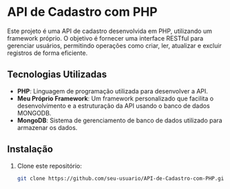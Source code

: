 # API de Cadastro com PHP

Este projeto é uma API de cadastro desenvolvida em PHP, utilizando um framework próprio. O objetivo é fornecer uma interface RESTful para gerenciar usuários, permitindo operações como criar, ler, atualizar e excluir registros de forma eficiente.

## Tecnologias Utilizadas

- **PHP**: Linguagem de programação utilizada para desenvolver a API.
- **Meu Próprio Framework**: Um framework personalizado que facilita o desenvolvimento e a estruturação da API usando o banco de dados MONGODB.
- **MongoDB**: Sistema de gerenciamento de banco de dados utilizado para armazenar os dados.

## Instalação

1. Clone este repositório:
   ```bash
   git clone https://github.com/seu-usuario/API-de-Cadastro-com-PHP.git
